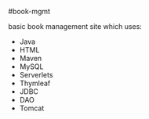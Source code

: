#book-mgmt

basic book management site which uses:

- Java
- HTML
- Maven
- MySQL
- Serverlets
- Thymleaf
- JDBC
- DAO
- Tomcat


